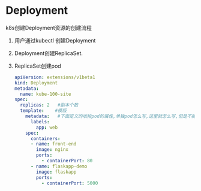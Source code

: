 # Deployment

k8s创建Deployment资源的创建流程

1. 用户通过kubectl 创建Deployment

2. Deployment创建ReplicaSet.

3. ReplicaSet创建pod

   ```yaml
   apiVersion: extensions/v1beta1
   kind: Deployment
   metadata:
     name: kube-100-site
   spec:
     replicas: 2   #副本个数
     template:    #模版
       metadata:   #下面定义的收拾pod的属性,单独pod怎么写,这里就怎么写,但是不能定义name
         labels:
           app: web
       spec:
         containers:
         - name: front-end
           image: nginx
           ports:
             - containerPort: 80
         - name: flaskapp-demo
           image: flaskapp
           ports:
             - containerPort: 5000
   ```

   

   